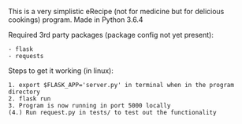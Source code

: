 This is a very simplistic eRecipe (not for medicine but for delicious cookings) program. Made in Python 3.6.4

Required 3rd party packages (package config not yet present):

    - flask
    - requests

Steps to get it working (in linux):

    1. export $FLASK_APP='server.py' in terminal when in the program directory
    2. flask run
    3. Program is now running in port 5000 locally
    (4.) Run request.py in tests/ to test out the functionality
